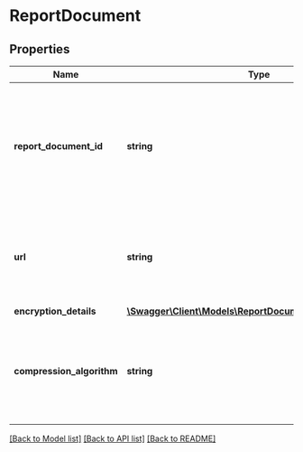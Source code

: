 # ReportDocument

## Properties
Name | Type | Description | Notes
------------ | ------------- | ------------- | -------------
**report_document_id** | **string** | The identifier for the report document. This identifier is unique only in combination with a seller ID. | 
**url** | **string** | A presigned URL for the report document. This URL expires after 5 minutes. | 
**encryption_details** | [**\Swagger\Client\Models\ReportDocumentEncryptionDetails**](ReportDocumentEncryptionDetails.md) |  | 
**compression_algorithm** | **string** | If present, the report document contents have been compressed with the provided algorithm. | [optional] 

[[Back to Model list]](../../README.md#documentation-for-models) [[Back to API list]](../../README.md#documentation-for-api-endpoints) [[Back to README]](../../README.md)

